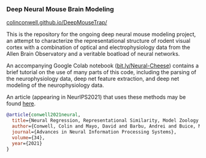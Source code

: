 ### Deep Neural Mouse Brain Modeling

[colinconwell.github.io/DeepMouseTrap/](https://colinconwell.github.io/DeepMouseTrap/)

This is the repository for the ongoing deep neural mouse modeling project, an attempt to characterize the representational structure of rodent visual cortex with a combination of optical and electrophysiology data from the Allen Brain Observatory and a veritable boatload of neural networks. 

An accompanying Google Colab notebook ([bit.ly/Neural-Cheese](https://bit.ly/Neural-Cheese)) contains a brief tutorial on the use of many parts of this code, including the parsing of the neurophysiology data, deep net feature extraction, and deep net modeling of the neurophysiology data.

An article (appearing in NeurIPS2021) that uses these methods may be found [here](https://papers.nips.cc/paper/2021/file/2c29d89cc56cdb191c60db2f0bae796b-Paper.pdf).

```bibtex
@article{conwell2021neural,
  title={Neural Regression, Representational Similarity, Model Zoology \& Neural Taskonomy at Scale in Rodent Visual Cortex},
  author={Conwell, Colin and Mayo, David and Barbu, Andrei and Buice, Michael and Alvarez, George and Katz, Boris},
  journal={Advances in Neural Information Processing Systems},
  volume={34},
  year={2021}
}
```
